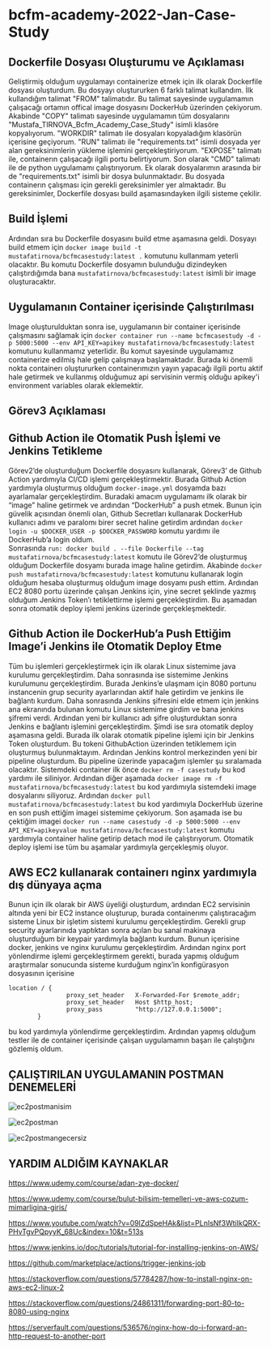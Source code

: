 # bcfm-academy-2022-Jan-Case-Study
## Dockerfile Dosyası Oluşturumu ve Açıklaması
Geliştirmiş olduğum uygulamayı containerize etmek için ilk olarak Dockerfile dosyası oluşturdum. Bu dosyayı oluştururken 6 farklı talimat kullandım. İlk kullandığım talimat "FROM" talimatıdır. Bu talimat sayesinde uygulamamın çalışacağı ortamın offical image dosyasını DockerHub üzerinden çekiyorum. Akabinde "COPY" talimatı sayesinde uygulamamın tüm dosyalarını "Mustafa_TIRNOVA_Bcfm_Academy_Case_Study" isimli klasöre kopyalıyorum. "WORKDIR" talimatı ile dosyaları kopyaladığım klasörün içerisine geçiyorum. "RUN" talimatı ile "requirements.txt" isimli dosyada yer alan gereksinimlerin yükleme işlemini gerçekleştiriyorum. "EXPOSE" talimatı ile, containerın çalışacağı ilgili portu belirtiyorum. Son olarak "CMD" talimatı ile de python uygulamamı çalıştırıyorum. 
Ek olarak dosyalarımın arasında bir de "requirements.txt" isimli bir dosya bulunmaktadır. Bu dosyada containerın çalışması için gerekli gereksinimler yer almaktadır. Bu gereksinimler, Dockerfile dosyası build aşamasındayken ilgili sisteme çekilir.

## Build İşlemi
Ardından sıra bu Dockerfile dosyasını build etme aşamasına geldi. Dosyayı build etmem için ```docker image build -t mustafatirnova/bcfmcasestudy:latest .``` komutunu kullanmam yeterli olacaktır. Bu komutu Dockerfile dosyamın bulunduğu dizindeyken çalıştırdığımda bana ```mustafatirnova/bcfmcasestudy:latest``` isimli bir image oluşturacaktır.

## Uygulamanın Container içerisinde Çalıştırılması
Image oluşturulduktan sonra ise, uygulamanın bir container içerisinde çalışmasını sağlamak için ```docker container run --name bcfmcasestudy -d -p 5000:5000 --env API_KEY=apikey mustafatirnova/bcfmcasestudy:latest``` komutunu kullanmamız yeterlidir. Bu komut sayesinde uygulamamız containerize edilmiş hale gelip çalışmaya başlamaktadır. Burada ki önemli nokta containerı oluştururken containerımızın yayın yapacağı ilgili portu aktif hale getirmek ve kullanmış olduğumuz api servisinin vermiş olduğu apikey'i environment variables olarak eklemektir.

## Görev3 Açıklaması
## Github Action ile Otomatik Push İşlemi ve Jenkins Tetikleme 
Görev2’de oluşturduğum Dockerfile dosyasını kullanarak, Görev3’ de Github Action yardımıyla CI/CD işlemi gerçekleştirmektir. Burada Github Action yardımıyla oluşturmuş olduğum ```docker-image.yml``` dosyamda bazı ayarlamalar gerçekleştirdim. Buradaki amacım uygulamamı ilk olarak bir “image” haline getirmek ve ardından “DockerHub” a push etmek. Bunun için güvelik açısından önemli olan, Github Secretları kullanarak DockerHub kullanıcı adımı ve paralomı birer secret haline getirdim ardından ```docker login -u $DOCKER_USER -p $DOCKER_PASSWORD``` komutu yardımı ile DockerHub’a login oldum.  
Sonrasında ```run: docker build . --file Dockerfile --tag mustafatirnova/bcfmcasestudy:latest``` komutu ile Görev2’de oluşturmuş olduğum Dockerfile dosyamı burada image haline getirdim. Akabinde ```docker push mustafatirnova/bcfmcasestudy:latest``` komutunu kullanarak login olduğum hesaba oluşturmuş olduğum image dosyamı push ettim. Ardından EC2 8080 portu üzerinde çalışan Jenkins için, yine secret şeklinde yazmış olduğum Jenkins Token’ı tetiklettirme işlemi gerçekleştirdim.
Bu aşamadan sonra otomatik deploy işlemi jenkins üzerinde gerçekleşmektedir. 

## Github Action ile DockerHub’a Push Ettiğim Image’i Jenkins ile Otomatik Deploy Etme
Tüm bu işlemleri gerçekleştirmek için ilk olarak Linux sistemime java kurulumu gerçekleştirdim. Daha sonrasında ise sistemime Jenkins kurulumunu gerçekleştirdim. Burada Jenkins’e ulaşmam için 8080 portunu instancenin grup security ayarlarından aktif hale getirdim ve jenkins ile bağlantı kurdum. Daha sonrasında Jenkins şifresini elde etmem için jenkins ana ekranında bulunan komutu Linux sistemime girdim ve bana jenkins şifremi verdi. Ardından yeni bir kullanıcı adı şifre oluşturduktan sonra Jenkins e bağlantı işlemini gerçekleştirdim. Şimdi ise sıra otomatik deploy aşamasına geldi. Burada ilk olarak otomatik pipeline işlemi için bir Jenkins Token oluşturdum. Bu tokeni GithubAction üzerinden tetiklemem için oluşturmuş bulunmaktayım. Ardından Jenkins kontrol merkezinden yeni bir pipeline oluşturdum. Bu pipeline üzerinde yapacağım işlemler şu sıralamada olacaktır. Sistemdeki container ilk önce ```docker rm -f casestudy``` bu kod yardımı ile siliniyor. Ardından diğer aşamada ```docker image rm -f mustafatirnova/bcfmcasestudy:latest``` bu kod yardımıyla sistemdeki image dosyalarını siliyoruz. Ardından ```docker pull mustafatirnova/bcfmcasestudy:latest``` bu kod yardımıyla DockerHub üzerine en son push ettiğim imagei sistemime çekiyorum. Son aşamada ise bu çektiğim imagei ```docker run --name casestudy -d -p 5000:5000 --env API_KEY=apikeyvalue mustafatirnova/bcfmcasestudy:latest``` komutu yardımıyla container haline getirip detach mod ile çalıştırıyorum. 
Otomatik deploy işlemi ise tüm bu aşamalar yardımıyla gerçekleşmiş oluyor.



## AWS EC2 kullanarak containerı nginx yardımıyla dış dünyaya açma
Bunun için ilk olarak bir AWS üyeliği oluşturdum, ardından EC2 servisinin altında yeni bir EC2 instance oluşturup, burada containerımı çalıştıracağım sisteme Linux bir işletim sistemi kurulumu gerçekleştirdim. Gerekli grup security ayarlarınıda yaptıktan sonra açılan bu sanal makinaya  oluşturduğum bir keypair yardımıyla bağlantı kurdum. Bunun içerisine docker, jenkins ve nginx kurulumu gerçekleştirdim. Ardından nginx port yönlendirme işlemi gerçekleştirmem gerekti, burada yapmış olduğum araştırmalar sonucunda sisteme kurduğum nginx’in konfigürasyon dosyasının içerisine 
```
location / {
                proxy_set_header   X-Forwarded-For $remote_addr;
                proxy_set_header   Host $http_host;
                proxy_pass         "http://127.0.0.1:5000";
        }
```
bu kod yardımıyla yönlendirme gerçekleştirdim. Ardından yapmış olduğum testler ile de container içerisinde çalışan uygulamamın başarı ile çalıştığını gözlemiş oldum.


## ÇALIŞTIRILAN UYGULAMANIN POSTMAN DENEMELERİ
![ec2postmanisim](https://user-images.githubusercontent.com/88968436/152524575-9b5a4676-eb41-47d2-a2c2-b8ea665f29d0.jpg)

![ec2postman](https://user-images.githubusercontent.com/88968436/152524600-5287afd2-b050-4f3d-a9a5-b6d655575185.jpg)

![ec2postmangecersiz](https://user-images.githubusercontent.com/88968436/152524612-f1d41aef-f2c7-46a2-ba0a-3e4fccdce2a5.jpg)

## YARDIM ALDIĞIM KAYNAKLAR

https://www.udemy.com/course/adan-zye-docker/

https://www.udemy.com/course/bulut-bilisim-temelleri-ve-aws-cozum-mimarligina-giris/

https://www.youtube.com/watch?v=09lZdSpeHAk&list=PLnIsNf3WtiIkQRX-PHvTgvPQpyyK_68Uc&index=10&t=513s

https://www.jenkins.io/doc/tutorials/tutorial-for-installing-jenkins-on-AWS/

https://github.com/marketplace/actions/trigger-jenkins-job

https://stackoverflow.com/questions/57784287/how-to-install-nginx-on-aws-ec2-linux-2

https://stackoverflow.com/questions/24861311/forwarding-port-80-to-8080-using-nginx

https://serverfault.com/questions/536576/nginx-how-do-i-forward-an-http-request-to-another-port



